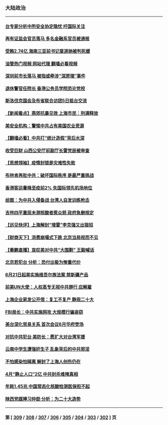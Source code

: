 ### 大陆政治
---
#### [台专家分析中所安全协定隐忧 吁国际关注](../../pages/ncid277/n13750685.md?06022045) 
#### [再有证监会官员落马 多名金融系官员被通报](../../pages/ncid277/n13750902.md?06022045) 
#### [受贿2.74亿 海南三亚前书记童道驰被判死缓](../../pages/ncid277/n13750880.md?06022045) 
#### [油管热门视频 网站代理 翻墙必看视频](http://209.222.30.114:81/youtube.html?06022045)
#### [深圳前市长落马 被指或牵涉“深房理”事件](../../pages/ncid277/n13750786.md?06022045) 
#### [退休警官任院长 香港公务员学院恐沦党校](../../pages/ncid277/n13750737.md?06022045) 
#### [斯洛伐克国会及布省联合访团5日抵台交流](../../pages/ncid277/n13750694.md?06022045) 
#### [【新闻看点】燕郊抗暴见效 上海市民：刑满释放](../../pages/ncid277/n13750246.md?06022045) 
#### [美安全机构：警惕中共占有美国农业资源](../../pages/ncid277/n13750598.md?06022045) 
#### [【翻墙必看】中共打“统计造假”背后水深](../../pages/ncid277/n13750646.md?06022045) 
#### [收受巨财 山西公安厅前副厅长雷党辰被审查](../../pages/ncid277/n13750583.md?06022045) 
#### [【思想领袖】疫情封锁是灾难性失败](../../pages/ncid277/n13717832.md?06022045) 
#### [布林肯再批中共：破坏国际秩序 是最严重挑战](../../pages/ncid277/n13750512.md?06022045) 
#### [香港客运量降至疫前2% 失国际领先机场地位](../../pages/ncid277/n13750573.md?06022045) 
#### [组图：为中共入侵备战 台湾人自发训练枪击](../../pages/ncid277/n13750418.md?06022045) 
#### [吉林四平重惩未测核酸者惹众怒 政府急删规定](../../pages/ncid277/n13750501.md?06022045) 
#### [【远见快评】上海解封“埋雷”李克强又出狠招](../../pages/ncid277/n13750483.md?06022045) 
#### [【财商天下】消费崩塌式下跌 北京当局视而不见](../../pages/ncid277/n13750403.md?06022045) 
#### [【秦鹏直播】哀叹美对中共“大围剿” 王毅喊话](../../pages/ncid277/n13750478.md?06022045) 
#### [北京若犯台 分析：恐付出极为惨重代价](../../pages/ncid277/n13750116.md?06022045) 
#### [6月21日起美实施维吾尔族法案 禁新疆产品](../../pages/ncid277/n13750423.md?06022045) 
#### [前美UN大使：人权高专无视中共罪行 应解雇](../../pages/ncid277/n13750132.md?06022045) 
#### [上海企业家发公开信：复工不复产 静观二十大](../../pages/ncid277/n13750409.md?06022045) 
#### [FBI局长：中共实施网攻 大规模行骗盗窃](../../pages/ncid277/n13750396.md?06022045) 
#### [美台深化贸易关系 首次会议6月华府登场](../../pages/ncid277/n13750203.md?06022045) 
#### [对抗中共犯台 美防长：愿扩大对台湾军援](../../pages/ncid277/n13750304.md?06022045) 
#### [云南中学生遭强奸生子 乱象背后的中共邪淫](../../pages/ncid277/n13750214.md?06022045) 
#### [不怕感染怕隔离 解封了上海人创伤仍在](../../pages/ncid277/n13750182.md?06022045) 
#### [4月“静止人口”2亿 中共封杀难掩真相](../../pages/ncid277/n13750226.md?06022045) 
#### [年耗1.45兆 中国常态化核酸检测医保担不起](../../pages/ncid277/n13750242.md?06022045) 
#### [陕西党媒捧习仲勋 分析：为二十大造势](../../pages/ncid277/n13749797.md?06022045) 

---
#### 第 [ [309](./309.md?06022045) / [308](./308.md?06022045) / [307](./307.md?06022045) / [306](./306.md?06022045) / [305](./305.md?06022045) / [304](./304.md?06022045) / [303](./303.md?06022045) / [302](./302.md?06022045) ] 页
